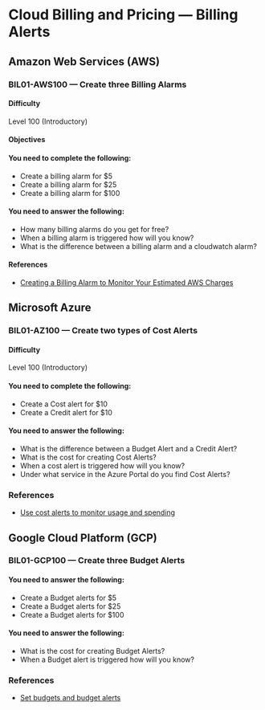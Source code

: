 # Cloud Billing and Pricing — Billing Alerts

## Amazon Web Services (AWS)

### BIL01-AWS100 — Create three Billing Alarms 

#### Difficulty
Level 100 (Introductory)

#### Objectives

####  You need to complete the following:

* Create a billing alarm for $5
* Create a billing alarm for $25
* Create a billing alarm for $100

####  You need to answer the following: 

* How many billing alarms do you get for free?
* When a billing alarm is triggered how will you know?
* What is the difference between a billing alarm and a cloudwatch alarm?

#### References

* [Creating a Billing Alarm to Monitor Your Estimated AWS Charges](https://docs.aws.amazon.com/AmazonCloudWatch/latest/monitoring/monitor_estimated_charges_with_cloudwatch.html)

## Microsoft Azure


### BIL01-AZ100 — Create two types of Cost Alerts

#### Difficulty
Level 100 (Introductory)

#### You need to complete the following:

* Create a Cost alert for $10
* Create a Credit alert for $10

#### You need to answer the following: 

* What is the difference between a Budget Alert and a Credit Alert?
* What is the cost for creating Cost Alerts?
* When a cost alert is triggered how will you know?
* Under what service in the Azure Portal do you find Cost Alerts?

### References

* [Use cost alerts to monitor usage and spending](https://docs.microsoft.com/en-us/azure/cost-management-billing/costs/cost-mgt-alerts-monitor-usage-spending)

## Google Cloud Platform (GCP)

### BIL01-GCP100 — Create three Budget Alerts

####  You need to answer the following: 

* Create a Budget alerts for $5
* Create a Budget alerts for $25
* Create a Budget alerts for $100

#### You need to answer the following: 

* What is the cost for creating Budget Alerts?
* When a Budget alert is triggered how will you know?

### References

* [Set budgets and budget alerts](https://cloud.google.com/billing/docs/how-to/budgets)


